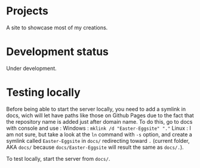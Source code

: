 # Projects

A site to showcase most of my creations.


# Development status

Under development.



# Testing locally

Before being able to start the server locally, you need to add a symlink in docs, wich will let have paths like those on Github Pages due to the fact that the repository name is added just after domain name.
To do this, go to docs with console and use :
Windows : `mklink /d "Easter-Eggsite" "."`
Linux : I am not sure, but take a look at the `ln` command with `-s` option, and create a symlink called `Easter-Eggsite` in `docs/` redirecting toward `.` (current folder, AKA `docs/` because `docs/Easter-Eggsite` will result the same as `docs/.`).

To test locally, start the server from `docs/`.